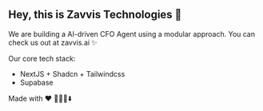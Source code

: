 ## Hey, this is Zavvis Technologies 👋

We are building a AI-driven CFO Agent using a modular approach. You can check us out at zavvis.ai ✨

Our core tech stack:
- NextJS + Shadcn + Tailwindcss
- Supabase

Made with ♥️
🙇‍♂️🎤⬇️
